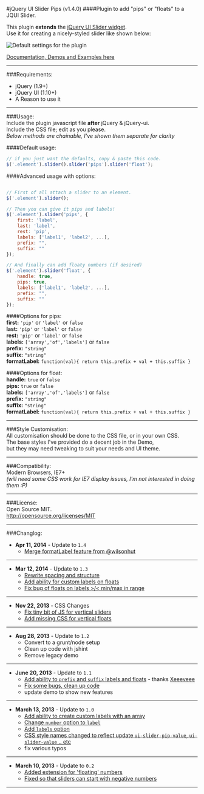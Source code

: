 #jQuery UI Slider Pips (v1.4.0) 
####Plugin to add "pips" or "floats" to a JQUI Slider.
    
  
This plugin **extends** the [jQuery UI Slider widget](http://jqueryui.com/slider/).  
Use it for creating a nicely-styled slider like shown below:  

![Default settings for the plugin](http://files.simey.me/pips.jpg "Example of Pips plugin with default options")

[Documentation, Demos and Examples here](http://simeydotme.github.io/jQuery-ui-Slider-Pips/)

------------------------------------  
  
###Requirements:
  - jQuery (1.9+)
  - jQuery UI (1.10+)
  - A Reason to use it
  
------------------------------------  
  
###Usage:   
Include the plugin javascript file __after__ jQuery & jQuery-ui.   
Include the CSS file; edit as you please.  
_Below methods are chainable, I've shown them separate for clarity_
  
####Default usage:

```javascript
// if you just want the defaults, copy & paste this code.
$('.element').slider().slider('pips').slider('float');
```

####Advanced usage with options:
```javascript

// First of all attach a slider to an element.
$('.element').slider();

// Then you can give it pips and labels!  
$('.element').slider('pips', {  
    first: 'label',  
    last: 'label',  
    rest: 'pip',  
    labels: ['label1', 'label2', ...],  
    prefix: "",  
    suffix: ""  
});

// And finally can add floaty numbers (if desired)  
$('.element').slider('float', {  
    handle: true,  
    pips: true,  
    labels: ['label1', 'label2', ...],  
    prefix: "",  
    suffix: ""  
});
```

####Options for pips:  
**first:** `'pip'` or `'label'` or `false`  
**last:** `'pip'` or `'label'` or `false`  
**rest:** `'pip'` or `'label'` or `false`  
**labels:** `['array','of','labels']` or `false`  
**prefix:** `"string"`  
**suffix:** `"string"`  
**formatLabel:** `function(val){ return this.prefix + val + this.suffix }`  

####Options for float:  
**handle:** `true` or `false`  
**pips:** `true` or `false`  
**labels:** `['array','of','labels']` or `false`  
**prefix:** `"string"`  
**suffix:** `"string"`  
**formatLabel:** `function(val){ return this.prefix + val + this.suffix }`  


  
  
------------------------------------

###Style Customisation:  
All customisation should be done to the CSS file, or in your own CSS.  
The base styles I've provided do a decent job in the Demo,   
but they may need tweaking to suit your needs and UI theme.  
  
------------------------------------

###Compatibility:   
Modern Browsers, IE7+   
_(will need some CSS work for IE7 display issues, I'm not interested in doing them :P)_

------------------------------------

###License:  
Open Source MIT.  
http://opensource.org/licenses/MIT


------------------------------------

###Changlog:  

- **Apr 11, 2014** - Update to `1.4`
  - [Merge formatLabel feature from @wilsonhut](https://github.com/simeydotme/jQuery-ui-Slider-Pips/commit/1e98b13ddb2960a07f47ecacd530f6de05329c95)

***

- **Mar 12, 2014** - Update to `1.3`
  - [Rewrite spacing and structure](https://github.com/simeydotme/jQuery-ui-Slider-Pips/commit/aee27c14ae36de1a68b3dc0d725e318340f553b7)
  - [Add ability for custom labels on floats](https://github.com/simeydotme/jQuery-ui-Slider-Pips/commit/aee27c14ae36de1a68b3dc0d725e318340f553b7)
  - [Fix bug of floats on labels >/< min/max in range](https://github.com/simeydotme/jQuery-ui-Slider-Pips/commit/aee27c14ae36de1a68b3dc0d725e318340f553b7)

***

- **Nov 22, 2013** - CSS Changes
  - [Fix tiny bit of JS for vertical sliders](https://github.com/simeydotme/jQuery-ui-Slider-Pips/commit/e7da19e5489c43ae2d439165199904812ee2e07f)
  - [Add missing CSS for vertical floats](https://github.com/simeydotme/jQuery-ui-Slider-Pips/commit/d8ad4da1392f79f962b71aa842afee687d48ab57)

***

- **Aug 28, 2013** - Update to `1.2`
  - Convert to a grunt/node setup
  - Clean up code with jshint
  - Remove legacy demo

***

- **June 20, 2013** - Update to `1.1`
  - [Add ability to `prefix` and `suffix` labels and floats](https://github.com/simeydotme/jQuery-ui-Slider-Pips/commit/cd483265a458ad1a3f200f16e4518a7f3d3db27a) - thanks [Xeeeveee](https://github.com/xeeeveee)
  - [Fix some bugs, clean up code](https://github.com/simeydotme/jQuery-ui-Slider-Pips/commit/fda25f8545c941480fd10e6eb22e8efe91a78128)
  - update demo to show new features

***

- **March 13, 2013** - Update to `1.0`
  - [Add ability to create custom labels with an array](https://github.com/simeydotme/jQuery-ui-Slider-Pips/commit/46467e05dd3c4ee0296b9a13cd9604a3ed8f2ff6#L2L9)
  - [Change `number` option to `label`](https://github.com/simeydotme/jQuery-ui-Slider-Pips/commit/46467e05dd3c4ee0296b9a13cd9604a3ed8f2ff6#L2L9)
  - [Add `labels` option](https://github.com/simeydotme/jQuery-ui-Slider-Pips/commit/46467e05dd3c4ee0296b9a13cd9604a3ed8f2ff6#L2L9)
  - [CSS style names changed to reflect update `ui-slider-pip-value`, `ui-slider-value` .. etc](https://github.com/simeydotme/jQuery-ui-Slider-Pips/commit/46467e05dd3c4ee0296b9a13cd9604a3ed8f2ff6#L0L7)
  - fix various typos  
  
***

- **March 10, 2013** - Update to `0.2`
  - [Added extension for 'floating' numbers](https://github.com/simeydotme/jQuery-ui-Slider-Pips/commit/aeacad87d47d79a96b9f26d2d83a5c3206d9f90f)
  - [Fixed so that sliders can start with negative numbers](https://github.com/simeydotme/jQuery-ui-Slider-Pips/commit/aeacad87d47d79a96b9f26d2d83a5c3206d9f90f)

------------------------------------  
